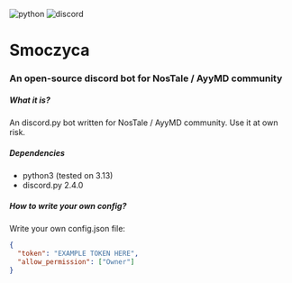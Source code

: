 ![python](https://img.shields.io/badge/Python-FFD43B?style=for-the-badge&logo=python&logoColor=blue)
![discord](https://img.shields.io/badge/Discord-5865F2?style=for-the-badge&logo=discord&logoColor=white)

# Smoczyca
### An open-source discord bot for NosTale / AyyMD community

##### What it is?
An discord.py bot written for NosTale / AyyMD community. Use it at own risk.  

##### Dependencies
* python3 (tested on 3.13)
* discord.py 2.4.0

##### How to write your own config?
Write your own config.json file:
```json
{
  "token": "EXAMPLE TOKEN HERE",
  "allow_permission": ["Owner"]
}
```

